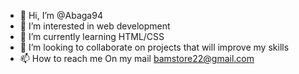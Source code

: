 - 👋 Hi, I’m @Abaga94
- 👀 I’m interested in web development 
- 🌱 I’m currently learning HTML/CSS
- 💞️ I’m looking to collaborate on projects that will improve my skills
- 📫 How to reach me On my mail bamstore22@gmail.com

<!---
Abaga94/Abaga94 is a ✨ special ✨ repository because its `README.md` (this file) appears on your GitHub profile.
You can click the Preview link to take a look at your changes.
--->
